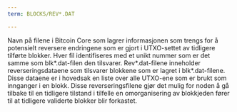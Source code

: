 ```yaml
---
term: BLOCKS/REV*.DAT

---
```

Navn på filene i Bitcoin Core som lagrer informasjonen som trengs for å potensielt reversere endringene som er gjort i UTXO-settet av tidligere tilførte blokker. Hver fil identifiseres med et unikt nummer som er det samme som blk*.dat-filen den tilsvarer. Rev*.dat-filene inneholder reverseringsdataene som tilsvarer blokkene som er lagret i blk*.dat-filene. Disse dataene er i hovedsak en liste over alle UTXO-ene som er brukt som innganger i en blokk. Disse reverseringsfilene gjør det mulig for noden å gå tilbake til en tidligere tilstand i tilfelle en omorganisering av blokkjeden fører til at tidligere validerte blokker blir forkastet.